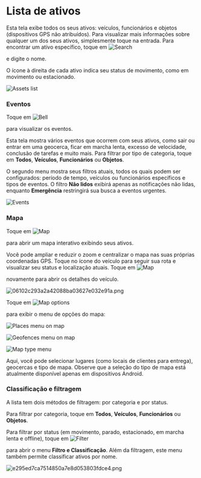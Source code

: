 # Lista de ativos

Esta tela exibe todos os seus ativos: veículos, funcionários e objetos (dispositivos GPS não atribuídos). Para visualizar mais informações sobre qualquer um dos seus ativos, simplesmente toque na entrada. Para encontrar um ativo específico, toque em ![Search](attachments/404ad1c7f0704b03bc73ccc88f368a35.png)

 e digite o nome.

O ícone à direita de cada ativo indica seu status de movimento, como em movimento ou estacionado.

![Assets list](attachments/7b38ff9bfe26466a87c35db7cc5bc696.png)

### Eventos

Toque em ![Bell](attachments/db48e922fc29476aaa6dbdee7a0255d6.png)

 para visualizar os eventos.

Esta tela mostra vários eventos que ocorrem com seus ativos, como sair ou entrar em uma geocerca, ficar em marcha lenta, excesso de velocidade, conclusão de tarefas e muito mais. Para filtrar por tipo de categoria, toque em **Todos**, **Veículos**, **Funcionários** ou **Objetos**.

O segundo menu mostra seus filtros atuais, todos os quais podem ser configurados: período de tempo, veículos ou funcionários específicos e tipos de eventos. O filtro **Não lidos** exibirá apenas as notificações não lidas, enquanto **Emergência** restringirá sua busca a eventos urgentes.

![Events](attachments/bfdbb111665947928affc0a461c64568.png)

### Mapa

Toque em ![Map](attachments/0d9e055a06314daca609fa537921455a.png)

 para abrir um mapa interativo exibindo seus ativos.

Você pode ampliar e reduzir o zoom e centralizar o mapa nas suas próprias coordenadas GPS. Toque no ícone do veículo para seguir sua rota e visualizar seu status e localização atuais. Toque em ![Map](attachments/0d9e055a06314daca609fa537921455a.png)

 novamente para abrir os detalhes do veículo.

![06102c293a2a42088ba03627e032e91a.png](attachments/06102c293a2a42088ba03627e032e91a.png)

Toque em ![Map options](attachments/fde9f10b3f4d45b0869663d4a4efe6d4.png)

 para exibir o menu de opções do mapa:

![Places menu on map](attachments/fd9a1f4b3fd24cb7bc4f2df47de08c3c.jpg)

![Geofences menu on map](attachments/77ea9b79286e42a5bb1344708f2ef21f.jpg)

![Map type menu](attachments/f69ef15449714f7a8accc18b6528269d.jpg)

Aqui, você pode selecionar lugares (como locais de clientes para entrega), geocercas e tipo de mapa. Observe que a seleção do tipo de mapa está atualmente disponível apenas em dispositivos Android.

### Classificação e filtragem

A lista tem dois métodos de filtragem: por categoria e por status.

Para filtrar por categoria, toque em **Todos**, **Veículos**, **Funcionários** ou **Objetos**.

Para filtrar por status (em movimento, parado, estacionado, em marcha lenta e offline), toque em ![Filter](attachments/501de134bf8a4af8bfccd5b6ca957f7f.png)

 para abrir o menu **Filtro e Classificação**. Além da filtragem, este menu também permite classificar ativos por nome.

![e295ed7ca7514850a7e8d053803fdce4.png](attachments/e295ed7ca7514850a7e8d053803fdce4.png)